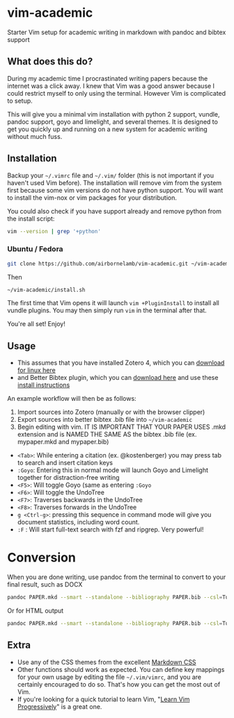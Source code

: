 # vim-academic
Starter Vim setup for academic writing in markdown with pandoc and bibtex support

## What does this do?

During my academic time I procrastinated writing papers because the internet was a click away. I knew that Vim was a good answer because I could restrict myself to only using the terminal. However Vim is complicated to setup.

This will give you a minimal vim installation with python 2 support, vundle, pandoc support, goyo and limelight, and several themes. It is designed to get you quickly up and running on a new system for academic writing without much fuss.

## Installation

Backup your `~/.vimrc` file and `~/.vim/` folder (this is not important if you haven't used Vim before). The installation will remove vim from the system first because some vim versions do not have python support. You will want to install the vim-nox or vim packages for your distribution.

You could also check if you have support already and remove python from the install script:

```bash
vim --version | grep '+python'
```

### Ubuntu / Fedora

```bash
git clone https://github.com/airbornelamb/vim-academic.git ~/vim-academic
```
Then
```bash
~/vim-academic/install.sh
```

The first time that Vim opens it will launch `vim +PluginInstall` to install all vundle plugins. You may then simply run `vim` in the terminal after that.

You're all set! Enjoy!

## Usage

+ This assumes that you have installed Zotero 4, which you can [download for linux here](https://www.zotero.org/download/client/dl?channel=release&platform=linux-x86_64&version=4.0.29.10)
+ and Better Bibtex plugin, which you can [download here](https://github.com/retorquere/zotero-better-bibtex/releases/download/1.6.100/zotero-better-bibtex-1.6.100.xpi) and use these [install instructions](https://github.com/retorquere/zotero-better-bibtex/wiki/Installation)

An example workflow will then be as follows:

1. Import sources into Zotero (manually or with the browser clipper)
2. Export sources into better bibtex .bib file into `~/vim-academic`
3. Begin editing with vim. IT IS IMPORTANT THAT YOUR PAPER USES .mkd extension and is NAMED THE SAME AS the bibtex .bib file (ex. mypaper.mkd and mypaper.bib)
  * `<Tab>`: While entering a citation (ex. @kostenberger) you may press tab to search and insert citation keys
  * `:Goyo`: Entering this in normal mode will launch Goyo and Limelight together for distraction-free writing
  * `<F5>`: Will toggle Goyo (same as entering `:Goyo`
  * `<F6>`: Will toggle the UndoTree
  * `<F7>`: Traverses backwards in the UndoTree
  * `<F8>`: Traverses forwards in the UndoTree
  * `g <Ctrl-g>`: pressing this sequence in command mode will give you document statistics, including word count.
  * `:F` : Will start full-text search with fzf and ripgrep. Very powerful!
  
# Conversion

When you are done writing, use pandoc from the terminal to convert to your final result, such as DOCX
```bash
pandoc PAPER.mkd --smart --standalone --bibliography PAPER.bib --csl=Turabian-NO-Ibid.csl --reference-docx=prtstemplate.docx -o FINALPAPER.docx
```

Or for HTML output
```bash
pandoc PAPER.mkd --smart --standalone --bibliography PAPER.bib --csl=Turabian-NO-Ibid.csl --reference-docx=prtstemplate.docx -css splendor.css -o FINALPAPER.html
```


## Extra

+ Use any of the CSS themes from the excellent [Markdown CSS](http://markdowncss.github.io/)
+ Other functions should work as expected. You can define key mappings for your own usage by editing the file `~/.vim/vimrc`, and you are certainly encouraged to do so. That's how you can get the most out of Vim.
+ If you're looking for a quick tutorial to learn Vim, "[Learn Vim Progressively](http://yannesposito.com/Scratch/en/blog/Learn-Vim-Progressively/)" is a great one.
